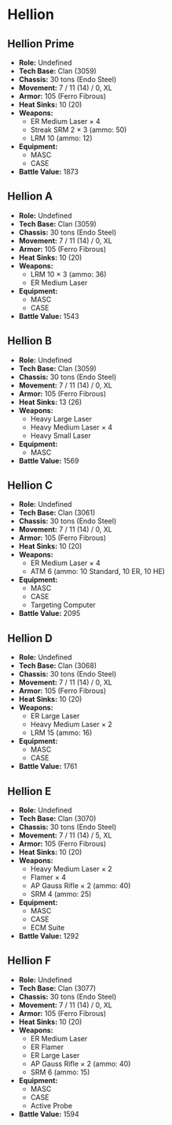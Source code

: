 # Hellion
## Hellion Prime
- **Role:** Undefined
- **Tech Base:** Clan (3059)
- **Chassis:** 30 tons (Endo Steel)
- **Movement:** 7 / 11 (14) / 0, XL
- **Armor:** 105 (Ferro Fibrous)
- **Heat Sinks:** 10 (20)
- **Weapons:**
  - ER Medium Laser × 4
  - Streak SRM 2 × 3 (ammo: 50)
  - LRM 10 (ammo: 12)
- **Equipment:**
  - MASC
  - CASE
- **Battle Value:** 1873

## Hellion A
- **Role:** Undefined
- **Tech Base:** Clan (3059)
- **Chassis:** 30 tons (Endo Steel)
- **Movement:** 7 / 11 (14) / 0, XL
- **Armor:** 105 (Ferro Fibrous)
- **Heat Sinks:** 10 (20)
- **Weapons:**
  - LRM 10 × 3 (ammo: 36)
  - ER Medium Laser
- **Equipment:**
  - MASC
  - CASE
- **Battle Value:** 1543

## Hellion B
- **Role:** Undefined
- **Tech Base:** Clan (3059)
- **Chassis:** 30 tons (Endo Steel)
- **Movement:** 7 / 11 (14) / 0, XL
- **Armor:** 105 (Ferro Fibrous)
- **Heat Sinks:** 13 (26)
- **Weapons:**
  - Heavy Large Laser
  - Heavy Medium Laser × 4
  - Heavy Small Laser
- **Equipment:**
  - MASC
- **Battle Value:** 1569

## Hellion C
- **Role:** Undefined
- **Tech Base:** Clan (3061)
- **Chassis:** 30 tons (Endo Steel)
- **Movement:** 7 / 11 (14) / 0, XL
- **Armor:** 105 (Ferro Fibrous)
- **Heat Sinks:** 10 (20)
- **Weapons:**
  - ER Medium Laser × 4
  - ATM 6 (ammo: 10 Standard, 10 ER, 10 HE)
- **Equipment:**
  - MASC
  - CASE
  - Targeting Computer
- **Battle Value:** 2095

## Hellion D
- **Role:** Undefined
- **Tech Base:** Clan (3068)
- **Chassis:** 30 tons (Endo Steel)
- **Movement:** 7 / 11 (14) / 0, XL
- **Armor:** 105 (Ferro Fibrous)
- **Heat Sinks:** 10 (20)
- **Weapons:**
  - ER Large Laser
  - Heavy Medium Laser × 2
  - LRM 15 (ammo: 16)
- **Equipment:**
  - MASC
  - CASE
- **Battle Value:** 1761

## Hellion E
- **Role:** Undefined
- **Tech Base:** Clan (3070)
- **Chassis:** 30 tons (Endo Steel)
- **Movement:** 7 / 11 (14) / 5, XL
- **Armor:** 105 (Ferro Fibrous)
- **Heat Sinks:** 10 (20)
- **Weapons:**
  - Heavy Medium Laser × 2
  - Flamer × 4
  - AP Gauss Rifle × 2 (ammo: 40)
  - SRM 4 (ammo: 25)
- **Equipment:**
  - MASC
  - CASE
  - ECM Suite
- **Battle Value:** 1292

## Hellion F
- **Role:** Undefined
- **Tech Base:** Clan (3077)
- **Chassis:** 30 tons (Endo Steel)
- **Movement:** 7 / 11 (14) / 0, XL
- **Armor:** 105 (Ferro Fibrous)
- **Heat Sinks:** 10 (20)
- **Weapons:**
  - ER Medium Laser
  - ER Flamer
  - ER Large Laser
  - AP Gauss Rifle × 2 (ammo: 40)
  - SRM 6 (ammo: 15)
- **Equipment:**
  - MASC
  - CASE
  - Active Probe
- **Battle Value:** 1594

